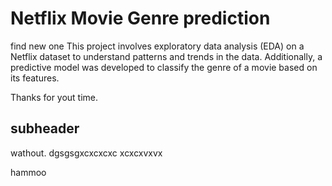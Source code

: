 # Netflix Movie Genre prediction
find new one
This project involves exploratory data analysis (EDA) on a Netflix dataset to understand patterns and trends in the data. Additionally, a predictive model was developed to classify the genre of a movie based on its features.


Thanks for yout time.
## subheader 
wathout.
dgsgsgxcxcxcxc
xcxcxvxvx

hammoo